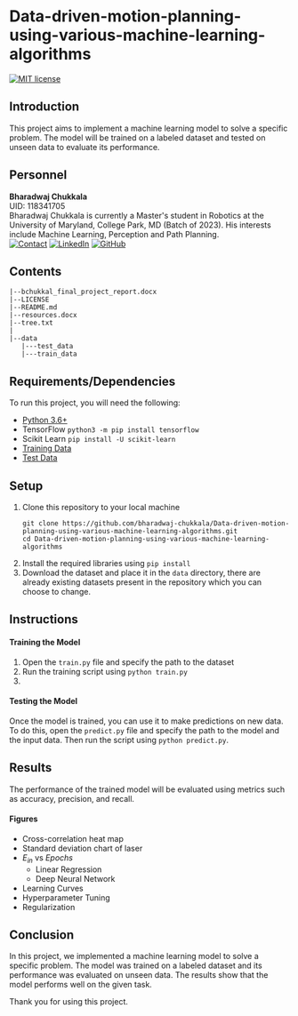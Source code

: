 # Data-driven-motion-planning-using-various-machine-learning-algorithms

[![MIT license](https://img.shields.io/badge/License-MIT-blue.svg)](https://lbesson.mit-license.org/)

## Introduction

This project aims to implement a machine learning model to solve a specific problem. The model will be trained on a labeled dataset and tested on unseen data to evaluate its performance.

## Personnel

**Bharadwaj Chukkala**<br>
UID: 118341705<br>
Bharadwaj Chukkala is currently a Master's student in Robotics at the University of Maryland, College Park, MD (Batch of 2023). His interests include Machine Learning, Perception and Path Planning.<br>
[![Contact](https://img.shields.io/badge/Gmail-D14836?style=for-the-badge&logo=gmail&logoColor=white)](bchukkal@umd.edu)
[![LinkedIn](https://img.shields.io/badge/LinkedIn-0077B5?style=for-the-badge&logo=linkedin&logoColor=white)](https://www.linkedin.com/in/bharadwaj-chukkala/)
[![GitHub](https://img.shields.io/badge/GitHub-100000?style=for-the-badge&logo=github&logoColor=white)](https://github.com/bharadwaj-chukkala)

## Contents

```
|--bchukkal_final_project_report.docx
|--LICENSE
|--README.md
|--resources.docx
|--tree.txt
|   
|--data
   |---test_data
   |---train_data
```

## Requirements/Dependencies

To run this project, you will need the following:

- [Python 3.6+](https://www.python.org/downloads/)
- TensorFlow `python3 -m pip install tensorflow`
- Scikit Learn `pip install -U scikit-learn`
- [Training Data](https://drive.google.com/drive/folders/1IgiPMaMyktjIa9qH-5qqSjwFuew9TiPW)
- [Test Data](https://drive.google.com/drive/folders/1IhVbX1VwAQf4WzamN8m81sNQTABDWw5y)

## Setup

1. Clone this repository to your local machine
   ```
   git clone https://github.com/bharadwaj-chukkala/Data-driven-motion-planning-using-various-machine-learning-algorithms.git
   cd Data-driven-motion-planning-using-various-machine-learning-algorithms
   ```
2. Install the required libraries using `pip install`
3. Download the dataset and place it in the `data` directory, there are already existing datasets present in the repository which you can choose to change.

## Instructions

#### Training the Model

1. Open the `train.py` file and specify the path to the dataset
2. Run the training script using `python train.py`
3. 

#### Testing the Model

Once the model is trained, you can use it to make predictions on new data. To do this, open the `predict.py` file and specify the path to the model and the input data. Then run the script using `python predict.py`.

## Results

The performance of the trained model will be evaluated using metrics such as accuracy, precision, and recall.

#### Figures

* Cross-correlation heat map
* Standard deviation chart of laser
* $E_{in}$ vs $Epochs$
  * Linear Regression
  * Deep Neural Network
* Learning Curves
* Hyperparameter Tuning
* Regularization

## Conclusion

In this project, we implemented a machine learning model to solve a specific problem. The model was trained on a labeled dataset and its performance was evaluated on unseen data. The results show that the model performs well on the given task.

Thank you for using this project.
